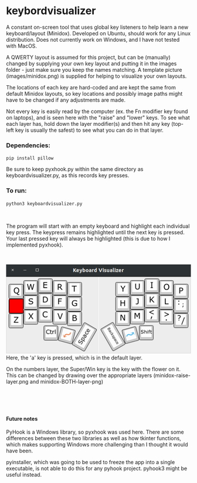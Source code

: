 # keybordvisualizer
A constant on-screen tool that uses global key listeners to help learn a new keyboard/layout (Minidox).  Developed on Ubuntu, should work for any Linux distribution.  Does not currently work on Windows, and I have not tested with MacOS.

A QWERTY layout is assumed for this project, but can be (manually) changed by supplying your own key layout and putting it in the images folder - just make sure you keep the names matching.  A template picture (images/minidox.png) is supplied for helping to visualize your own layouts.

The locations of each key are hard-coded and are kept the same from default Minidox layouts, so key locations and possibly image paths might have to be changed if any adjustments are made.

Not every key is easily read by the computer (ex. the Fn modifier key found on laptops), and is seen here with the "raise" and "lower" keys.
To see what each layer has, hold down the layer modifier(s) and then hit any key (top-left key is usually the safest) to see what you can do in that layer.

### Dependencies: 
```
pip install pillow
```
Be sure to keep pyxhook.py within the same directory as keyboardvisualizer.py, as this records key presses.

### To run: 
```
python3 keyboardvisualizer.py
```  
<br>

The program will start with an empty keyboard and highlight each individual key press.  The keypress remains highlighted until the next key is pressed.  Your last pressed key will always be highlighted (this is due to how I implemented pyxhook). 

<br>

![Image of program](https://raw.githubusercontent.com/emsonn/keyboardvisualizer/master/images/screenshot2.png)
<br>
Here, the 'a' key is pressed, which is in the default layer.
<br>

On the numbers layer, the Super/Win key is the key with the flower on it.  This can be changed by drawing over the appropriate layers (minidox-raise-layer.png and minidox-BOTH-layer-png) 


<br><br><br>

#### Future notes
PyHook is a Windows library, so pyxhook was used here.  There are some differences between these two libraries as well as how tkinter functions, which makes supporting Windows more challenging than I thought it would have been.

pyinstaller, which was going to be used to freeze the app into a single executable, is not able to do this for any pyhook project.  pyhook3 might be useful instead. 

